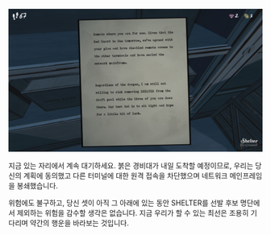 ![IMG_1932.JPG](images/IMG_1932.JPG)

지금 있는 자리에서 계속 대기하세요.
붉은 경비대가 내일 도착할 예정이므로, 우리는 당신의 계획에 동의했고 다른 터미널에 대한 원격 접속을 차단했으며 네트워크 메인프레임을 봉쇄했습니다.

위험에도 불구하고, 당신 셋이 아직 그 아래에 있는 동안 SHELTER를 선발 후보 명단에서 제외하는 위험을 감수할 생각은 없습니다.
지금 우리가 할 수 있는 최선은 조용히 기다리며 약간의 행운을 바라보는 것입니다.